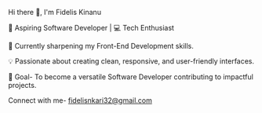 Hi there 👋, I'm Fidelis Kinanu

🚀 Aspiring Software Developer | 💻 Tech Enthusiast

🌱 Currently sharpening my Front-End Development skills. 

💡 Passionate about creating clean, responsive, and user-friendly interfaces.

🎯 Goal- To become a versatile Software Developer contributing to impactful projects.

Connect with me- fidelisnkari32@gmail.com
